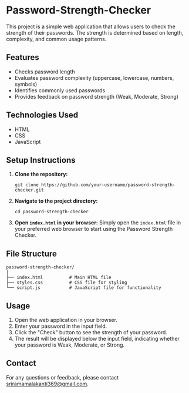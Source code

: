 # Password-Strength-Checker

This project is a simple web application that allows users to check the strength of their passwords. The strength is determined based on length, complexity, and common usage patterns.

## Features

- Checks password length
- Evaluates password complexity (uppercase, lowercase, numbers, symbols)
- Identifies commonly used passwords
- Provides feedback on password strength (Weak, Moderate, Strong)

## Technologies Used

- HTML
- CSS
- JavaScript

## Setup Instructions

1. **Clone the repository:**
   ```
   git clone https://github.com/your-username/password-strength-checker.git
   ```

2. **Navigate to the project directory:**
   ```
   cd password-strength-checker
   ```

3. **Open `index.html` in your browser:**
   Simply open the `index.html` file in your preferred web browser to start using the Password Strength Checker.

## File Structure

```
password-strength-checker/
│
├── index.html          # Main HTML file
├── styles.css          # CSS file for styling
└── script.js           # JavaScript file for functionality
```

## Usage

1. Open the web application in your browser.
2. Enter your password in the input field.
3. Click the "Check" button to see the strength of your password.
4. The result will be displayed below the input field, indicating whether your password is Weak, Moderate, or Strong.

## Contact

For any questions or feedback, please contact sriramamalakanti369@gmail.com.
